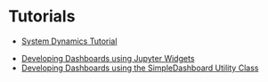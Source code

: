 # Tutorials

* [System Dynamics Tutorial](system_dynamics/sd_tutorial.ipynb)
- [Developing Dashboards using Jupyter Widgets](./develop_dashboards_using_jupyter_widgets/developing_dashboards_using_juypter_widgets.ipynb)
- [Developing Dashboards using the SimpleDashboard Utility Class](./develop_dashboards_using_simpledashboard/develop_dashboards_using_simpledashboard.ipynb)